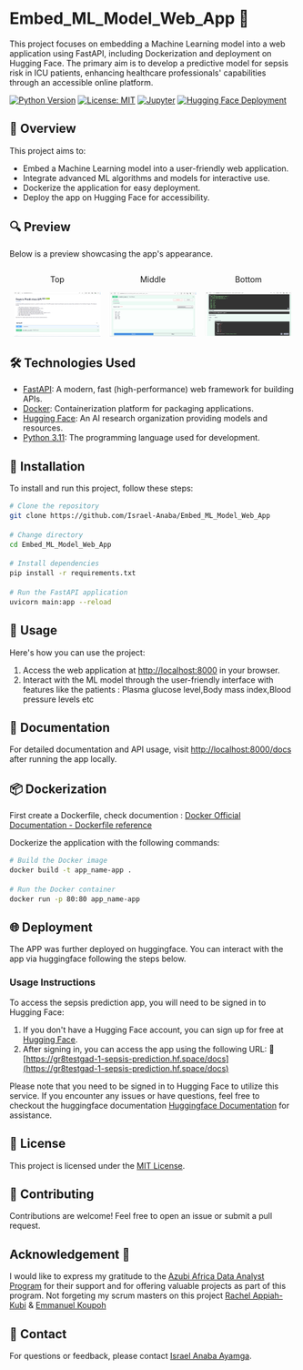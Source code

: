 # Embed_ML_Model_Web_App 🚀

This project focuses on embedding a Machine Learning model into a web application using FastAPI, including Dockerization and deployment on Hugging Face. The primary aim is to develop a predictive model for sepsis risk in ICU patients, enhancing healthcare professionals' capabilities through an accessible online platform.

[![Python Version](https://img.shields.io/badge/python-3.11-blue.svg)](https://www.python.org/downloads/release/python-311/)
[![License: MIT](https://img.shields.io/badge/License-MIT-yellow.svg)](https://opensource.org/licenses/MIT)
[![Jupyter](https://img.shields.io/badge/Jupyter-Notebooks-orange.svg)](https://jupyter.org/)
[![Hugging Face Deployment](https://img.shields.io/badge/Hugging%20Face-Deployed-brightgreen)](https://huggingface.co/my-awesome-ml-web-app)

## 📖 Overview

This project aims to:

- Embed a Machine Learning model into a user-friendly web application.
- Integrate advanced ML algorithms and models for interactive use.
- Dockerize the application for easy deployment.
- Deploy the app on Hugging Face for accessibility.

## 🔍 Preview

Below is a preview showcasing the app's appearance.

<div style="display: flex; align-items: center;">
    <div style="flex: 33.33%; text-align: center;">
        <p>Top</p>
        <img src="Screenshots/Fast1.png" alt="Top" width="90%"/>
    </div>
    <div style="flex: 33.33%; text-align: center;">
        <p>Middle</p>
        <img src="Screenshots/Fast3.png" alt="Middle" width="90%"/>
    </div>
    <div style="flex: 33.33%; text-align: center;">
        <p>Bottom</p>
        <img src="Screenshots/Fast4.png" alt="Bottom" width="90%"/>
    </div>
</div>

## 🛠️ Technologies Used

- [FastAPI](https://fastapi.tiangolo.com/): A modern, fast (high-performance) web framework for building APIs.
- [Docker](https://www.docker.com/): Containerization platform for packaging applications.
- [Hugging Face](https://huggingface.co/): An AI research organization providing models and resources.
- [Python 3.11](https://www.python.org/downloads/release/python-311/): The programming language used for development.

## 🚦 Installation

To install and run this project, follow these steps:

```bash
# Clone the repository
git clone https://github.com/Israel-Anaba/Embed_ML_Model_Web_App

# Change directory
cd Embed_ML_Model_Web_App

# Install dependencies
pip install -r requirements.txt

# Run the FastAPI application
uvicorn main:app --reload
```

## 🚀 Usage

Here's how you can use the project:

1. Access the web application at [http://localhost:8000](http://localhost:8000) in your browser.
2. Interact with the ML model through the user-friendly interface with features like the patients : Plasma glucose level,Body mass index,Blood pressure levels etc

## 📄 Documentation

For detailed documentation and API usage, visit [http://localhost:8000/docs](http://localhost:8000/docs) after running the app locally.

## 📦 Dockerization

First create a Dockerfile, check documention : [Docker Official Documentation - Dockerfile reference](https://docs.docker.com/engine/reference/builder/)

Dockerize the application with the following commands:

```bash
# Build the Docker image
docker build -t app_name-app .

# Run the Docker container
docker run -p 80:80 app_name-app
```

## 🌐 Deployment

The APP was further deployed on huggingface. You can interact with the app via huggingface following the steps below.

### Usage Instructions

To access the sepsis prediction app, you will need to be signed in to Hugging Face:

1. If you don't have a Hugging Face account, you can sign up for free at [Hugging Face](https://huggingface.co/signup).
2. After signing in, you can access the app using the following URL:
   🤖[https://gr8testgad-1-sepsis-prediction.hf.space/docs](https://gr8testgad-1-sepsis-prediction.hf.space/docs)

Please note that you need to be signed in to Hugging Face to utilize this service. If you encounter any issues or have questions, feel free to checkout the huggingface documentation [Huggingface Documentation](https://huggingface.co/docs) for assistance.

<!-- gr8testgad-1-sepsis-prediction.hf.space -->


## 📝 License

This project is licensed under the [MIT License](LICENSE).

## 🤝 Contributing

Contributions are welcome! Feel free to open an issue or submit a pull request.

## Acknowledgement 🥇

I would like to express my gratitude to the [Azubi Africa Data Analyst Program](https://www.azubiafrica.org/data-analytics) for their support and for offering valuable projects as part of this program. Not forgeting my scrum masters on this project [Rachel Appiah-Kubi](https://www.linkedin.com/in/racheal-appiah-kubi/) & [Emmanuel Koupoh](https://github.com/eaedk)

## 📧 Contact

For questions or feedback, please contact [Israel Anaba Ayamga](officicalanaba@gmail.com).
